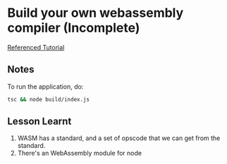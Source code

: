 # Build your own webassembly compiler (Incomplete)

[Referenced Tutorial](https://blog.scottlogic.com/2019/05/17/webassembly-compiler.html)

## Notes

To run the application, do:

```bash
tsc && node build/index.js
```

## Lesson Learnt

1. WASM has a standard, and a set of opscode that we can get from the standard.
2. There's an WebAssembly module for node